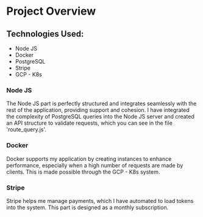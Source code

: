 
# Project Overview

## Technologies Used:
- Node JS
- Docker
- PostgreSQL
- Stripe
- GCP - K8s

### Node JS
The Node JS part is perfectly structured and integrates seamlessly with the rest of the application, providing support and cohesion. I have integrated the complexity of PostgreSQL queries into the Node JS server and created an API structure to validate requests, which you can see in the file 'route_query.js'.

### Docker
Docker supports my application by creating instances to enhance performance, especially when a high number of requests are made by clients. This is made possible through the GCP - K8s system.

### Stripe
Stripe helps me manage payments, which I have automated to load tokens into the system. This part is designed as a monthly subscription.
